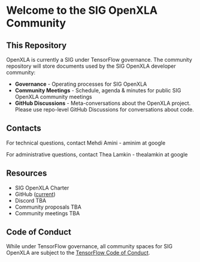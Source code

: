 # Welcome to the SIG OpenXLA Community

## This Repository 

OpenXLA is currently a SIG under TensorFlow governance. The community repository will store documents used by the SIG OpenXLA developer community:

* **Governance** - Operating processes for SIG OpenXLA
* **Community Meetings** - Schedule, agenda & minutes for public SIG OpenXLA community meetings
* **GitHub Discussions** - Meta-conversations about the OpenXLA project. Please use repo-level GitHub Discussions for conversations about code. 

## Contacts

For technical questions, contact Mehdi Amini - aminim at google

For administrative questions, contact Thea Lamkin - thealamkin at google 

## Resources

* SIG OpenXLA Charter 
* GitHub ([current](https://github.com/tensorflow/tensorflow/tree/master/tensorflow/compiler/xla))
* Discord TBA
* Community proposals TBA
* Community meetings TBA

## Code of Conduct
While under TensorFlow governance, all community spaces for SIG OpenXLA are subject to the [TensorFlow Code of Conduct](https://github.com/tensorflow/community/blob/master/CODE_OF_CONDUCT.md).

